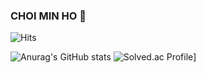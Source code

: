 ### CHOI MIN HO 👋

![Hits](https://hits.seeyoufarm.com/api/count/incr/badge.svg?url=https%3A%2F%2Fgithub.com%2Fchlals862&count_bg=%2379C83D&title_bg=%23555555&icon=&icon_color=%23E7E7E7&title=hits&edge_flat=false)

![Anurag's GitHub stats](https://github-readme-stats.vercel.app/api?username=chlals862&theme=onedark&show_icons=true)
![Solved.ac Profile](http://mazassumnida.wtf/api/v2/generate_badge?boj=chlals862)]
